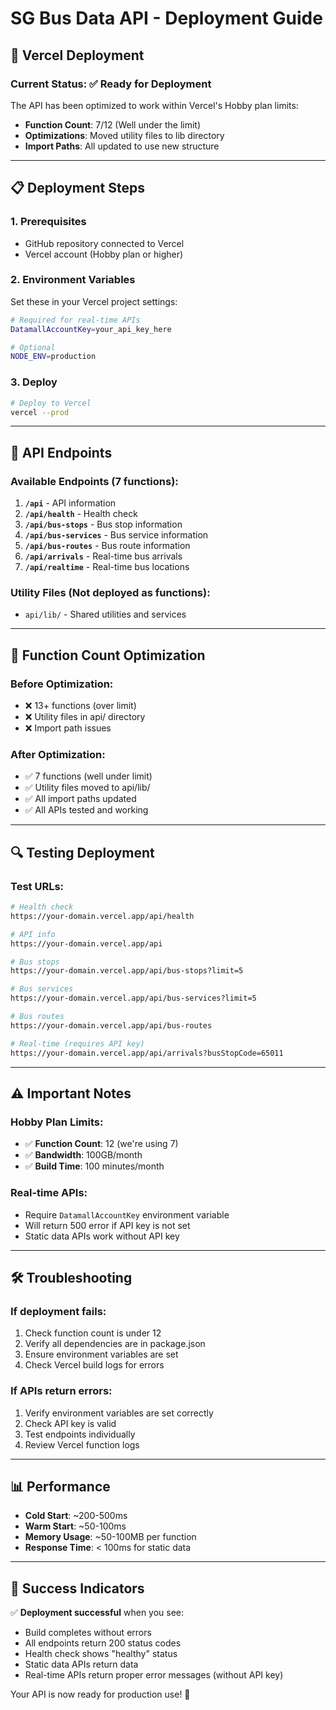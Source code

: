 # SG Bus Data API - Deployment Guide

## 🚀 **Vercel Deployment**

### **Current Status**: ✅ **Ready for Deployment**

The API has been optimized to work within Vercel's Hobby plan limits:
- **Function Count**: 7/12 (Well under the limit)
- **Optimizations**: Moved utility files to lib directory
- **Import Paths**: All updated to use new structure

---

## 📋 **Deployment Steps**

### 1. **Prerequisites**
- GitHub repository connected to Vercel
- Vercel account (Hobby plan or higher)

### 2. **Environment Variables**
Set these in your Vercel project settings:

```bash
# Required for real-time APIs
DatamallAccountKey=your_api_key_here

# Optional
NODE_ENV=production
```

### 3. **Deploy**
```bash
# Deploy to Vercel
vercel --prod
```

---

## 🔧 **API Endpoints**

### **Available Endpoints** (7 functions):

1. **`/api`** - API information
2. **`/api/health`** - Health check
3. **`/api/bus-stops`** - Bus stop information
4. **`/api/bus-services`** - Bus service information
5. **`/api/bus-routes`** - Bus route information
6. **`/api/arrivals`** - Real-time bus arrivals
7. **`/api/realtime`** - Real-time bus locations

### **Utility Files** (Not deployed as functions):
- `api/lib/` - Shared utilities and services

---

## 🎯 **Function Count Optimization**

### **Before Optimization**:
- ❌ 13+ functions (over limit)
- ❌ Utility files in api/ directory
- ❌ Import path issues

### **After Optimization**:
- ✅ 7 functions (well under limit)
- ✅ Utility files moved to api/lib/
- ✅ All import paths updated
- ✅ All APIs tested and working

---

## 🔍 **Testing Deployment**

### **Test URLs**:
```bash
# Health check
https://your-domain.vercel.app/api/health

# API info
https://your-domain.vercel.app/api

# Bus stops
https://your-domain.vercel.app/api/bus-stops?limit=5

# Bus services
https://your-domain.vercel.app/api/bus-services?limit=5

# Bus routes
https://your-domain.vercel.app/api/bus-routes

# Real-time (requires API key)
https://your-domain.vercel.app/api/arrivals?busStopCode=65011
```

---

## ⚠️ **Important Notes**

### **Hobby Plan Limits**:
- ✅ **Function Count**: 12 (we're using 7)
- ✅ **Bandwidth**: 100GB/month
- ✅ **Build Time**: 100 minutes/month

### **Real-time APIs**:
- Require `DatamallAccountKey` environment variable
- Will return 500 error if API key is not set
- Static data APIs work without API key

---

## 🛠️ **Troubleshooting**

### **If deployment fails**:
1. Check function count is under 12
2. Verify all dependencies are in package.json
3. Ensure environment variables are set
4. Check Vercel build logs for errors

### **If APIs return errors**:
1. Verify environment variables are set correctly
2. Check API key is valid
3. Test endpoints individually
4. Review Vercel function logs

---

## 📊 **Performance**

- **Cold Start**: ~200-500ms
- **Warm Start**: ~50-100ms
- **Memory Usage**: ~50-100MB per function
- **Response Time**: < 100ms for static data

---

## 🎉 **Success Indicators**

✅ **Deployment successful** when you see:
- Build completes without errors
- All endpoints return 200 status codes
- Health check shows "healthy" status
- Static data APIs return data
- Real-time APIs return proper error messages (without API key)

Your API is now ready for production use! 🚀 